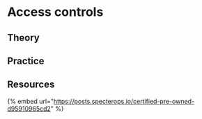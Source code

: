 # Access controls

## Theory

## Practice

## Resources

{% embed url="https://posts.specterops.io/certified-pre-owned-d95910965cd2" %}
